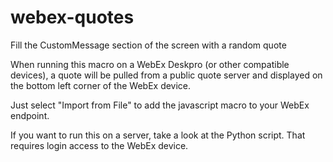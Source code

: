 # webex-quotes
Fill the CustomMessage section of the screen with a random quote

When running this macro on a WebEx Deskpro (or other compatible devices),
a quote will be pulled from a public quote server and displayed on the
bottom left corner of the WebEx device.

Just select "Import from File" to add the javascript macro to your WebEx endpoint.

If you want to run this on a server, take a look at the Python script. That
requires login access to the WebEx device.
